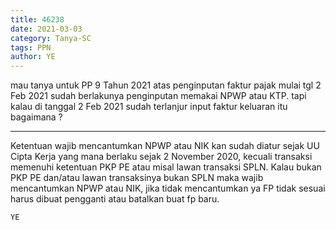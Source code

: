 ```yaml
---
title: 46238
date: 2021-03-03
category: Tanya-SC
tags: PPN
author: YE
---
```


mau tanya untuk PP 9 Tahun 2021 atas penginputan faktur pajak mulai tgl 2 Feb 2021 sudah berlakunya penginputan memakai NPWP atau KTP. tapi kalau di tanggal 2 Feb 2021 sudah terlanjur input faktur keluaran itu bagaimana ?

---

Ketentuan wajib mencantumkan NPWP atau NIK kan sudah diatur sejak UU Cipta Kerja yang mana berlaku sejak 2 November 2020, kecuali transaksi memenuhi ketentuan PKP PE atau misal lawan transaksi SPLN. Kalau bukan PKP PE dan/atau lawan transaksinya bukan SPLN maka wajib mencantumkan NPWP atau NIK, jika tidak mencantumkan ya FP tidak sesuai harus dibuat pengganti atau batalkan buat fp baru.

`YE`
